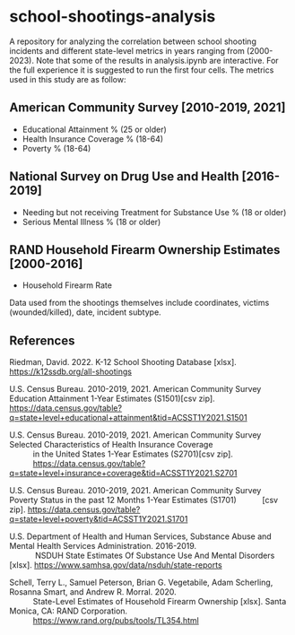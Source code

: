 # school-shootings-analysis

A repository for analyzing the correlation between school shooting incidents and different state-level metrics in years ranging from (2000-2023).
Note that some of the results in analysis.ipynb are interactive. For the full experience it is suggested to run the first four cells. The metrics used in this study are as follow:

## American Community Survey [2010-2019, 2021]
* Educational Attainment % (25 or older)
* Health Insurance Coverage % (18-64)
* Poverty % (18-64)

## National Survey on Drug Use and Health [2016-2019]
* Needing but not receiving Treatment for Substance Use % (18 or older)
* Serious Mental Illness % (18 or older)

## RAND Household Firearm Ownership Estimates [2000-2016]
* Household Firearm Rate

Data used from the shootings themselves include coordinates, victims (wounded/killed), date, incident subtype.

## References

Riedman, David. 2022. K-12 School Shooting Database [xlsx]. https://k12ssdb.org/all-shootings

U.S. Census Bureau. 2010-2019, 2021. American Community Survey Education Attainment 1-Year Estimates (S1501)[csv zip].
&emsp;&emsp;&emsp;https://data.census.gov/table?q=state+level+educational+attainment&tid=ACSST1Y2021.S1501

U.S. Census Bureau. 2010-2019, 2021. American Community Survey Selected Characteristics of Health Insurance Coverage   
&emsp;&emsp;&emsp;in the United States 1-Year Estimates (S2701)[csv zip].                                                    
&emsp;&emsp;&emsp;https://data.census.gov/table?q=state+level+insurance+coverage&tid=ACSST1Y2021.S2701

U.S. Census Bureau. 2010-2019, 2021. American Community Survey Poverty Status in the past 12 Months 1-Year Estimates (S1701)
&emsp;&emsp;&emsp;[csv zip]. https://data.census.gov/table?q=state+level+poverty&tid=ACSST1Y2021.S1701

U.S. Department of Health and Human Services, Substance Abuse and Mental Health Services Administration. 2016-2019.           
&emsp;&emsp;&emsp; NSDUH State Estimates Of Substance Use And Mental Disorders [xlsx]. https://www.samhsa.gov/data/nsduh/state-reports

Schell, Terry L., Samuel Peterson, Brian G. Vegetabile, Adam Scherling, Rosanna Smart, and Andrew R. Morral. 2020.            
&emsp;&emsp;&emsp;State-Level Estimates of Household Firearm Ownership [xlsx]. Santa Monica, CA: RAND Corporation.                   
&emsp;&emsp;&emsp;https://www.rand.org/pubs/tools/TL354.html
